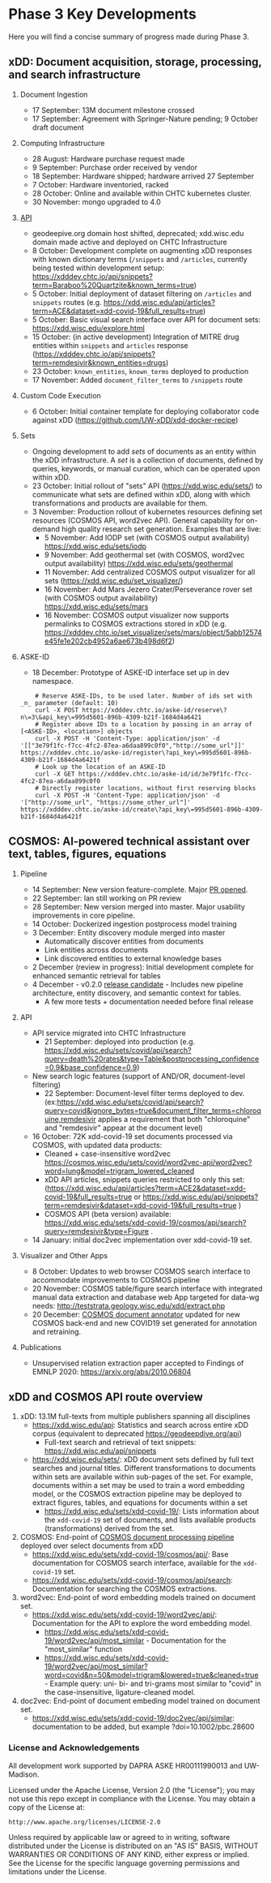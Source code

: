 # Phase 3 Key Developments
Here you will find a concise summary of progress made during Phase 3.

## xDD: Document acquisition, storage, processing, and search infrastructure
1. Document Ingestion
    - 17 September: 13M document milestone crossed
    - 17 September: Agreement with Springer-Nature pending; 9 October draft document

2. Computing Infrastructure
    - 28 August: Hardware purchase request made
    - 9 September: Purchase order received by vendor
    - 18 September: Hardware shipped; hardware arrived 27 September
    - 7 October: Hardware inventoried, racked
    - 28 October: Online and available within CHTC kubernetes cluster.
    - 30 November: mongo upgraded to 4.0

3. [API](https://xdd.wisc.edu/api)
    - geodeepive.org domain host shifted, deprecated; xdd.wisc.edu domain made active and deployed on CHTC Infrastructure
    - 8 October: Development complete on augmenting xDD responses with known dictionary terms (`/snippets` and `/articles`, currently being tested within development setup: https://xdddev.chtc.io/api/snippets?term=Baraboo%20Quartzite&known_terms=true)
    - 5 October: Initial deployment of dataset filtering on `/articles` and `snippets` routes (e.g. https://xdd.wisc.edu/api/articles?term=ACE&dataset=xdd-covid-19&full_results=true)
    - 5 October: Basic visual search interface over API for document sets: https://xdd.wisc.edu/explore.html
    - 15 October: (in active development) Integration of MITRE drug entities within `snippets` and `articles` response (https://xdddev.chtc.io/api/snippets?term=remdesivir&known_entities=drugs)
    - 23 October: `known_entities`, `known_terms` deployed to production
    - 17 November: Added `document_filter_terms` to `/snippets` route
 
4. Custom Code Execution
    - 6 October: Initial container template for deploying collaborator code against xDD (https://github.com/UW-xDD/xdd-docker-recipe)
    
5. Sets
    - Ongoing development to add _sets_ of documents as an entity within the xDD infrastructure. A _set_ is a collection of documents, defined by queries, keywords, or manual curation, which can be operated upon within xDD.
    - 23 October: Initial rollout of "sets" API (https://xdd.wisc.edu/sets/) to communicate what sets are defined within xDD, along with which transformations and products are available for them.
    - 3 November: Production rollout of kubernetes resources defining set resources (COSMOS API, word2vec API). General capability for on-demand high quality research set generation. Examples that are live:
        - 5 November: Add IODP set (with COSMOS output availability) https://xdd.wisc.edu/sets/iodp
        - 9 November: Add geothermal set (with COSMOS, word2vec output availability) https://xdd.wisc.edu/sets/geothermal
        - 11 November: Add centralized COSMOS output visualizer for all sets (https://xdd.wisc.edu/set_visualizer/)
        - 16 November: Add Mars Jezero Crater/Perseverance rover set (with COSMOS output availability) https://xdd.wisc.edu/sets/mars
        - 16 November: COSMOS output visualizer now supports permalinks to COSMOS extractions stored in xDD (e.g. https://xdddev.chtc.io/set_visualizer/sets/mars/object/5abb12574e45fe1e202cb4952a6ae673b498d6f2)
    
6. ASKE-ID
    - 18 December: Prototype of ASKE-ID interface set up in dev namespace.
    ```
        # Reserve ASKE-IDs, to be used later. Number of ids set with _n_ parameter (default: 10)
        curl -X POST https://xdddev.chtc.io/aske-id/reserve\?n\=3\&api_key\=995d5601-896b-4309-b21f-1684d4a6421
        # Register above IDs to a location by passing in an array of [<ASKE-ID>, <location>] objects
        curl -X POST -H 'Content-Type: application/json' -d '[["3e79f1fc-f7cc-4fc2-87ea-a6daa899c0f0","http://some_url"]]' https://xdddev.chtc.io/aske-id/register\?api_key\=995d5601-896b-4309-b21f-1684d4a6421f
        # Look up the location of an ASKE-ID
        curl -X GET https://xdddev.chtc.io/aske-id/id/3e79f1fc-f7cc-4fc2-87ea-a6daa899c0f0
        # Directly register locations, without first reserving blocks
        curl -X POST -H 'Content-Type: application/json' -d '["http://some_url", "https://some_other_url"]' https://xdddev.chtc.io/aske-id/create\?api_key\=995d5601-896b-4309-b21f-1684d4a6421f
    ```

## COSMOS: AI-powered technical assistant over text, tables, figures, equations
1. Pipeline
    - 14 September: New version feature-complete. Major [PR opened](https://github.com/UW-COSMOS/Cosmos/pull/122).
    - 22 September: Ian still working on PR review
    - 28 September: New version merged into master. Major usability improvements in core pipeline.
    - 14 October: Dockerized ingestion postprocess model training
    - 3 December: Entity discovery module merged into master
        - Automatically discover entities from documents
        - Link entities across documents
        - Link discovered entities to external knowledge bases
    - 2 December (review in progress): Initial development complete for enhanced semantic retrieval for tables 
    - 4 December - v0.2.0 [release candidate](https://github.com/UW-COSMOS/Cosmos) - Includes new pipeline architecture, entity discovery, and semantic context for tables.
      - A few more tests + documentation needed before final release

2. API
    - API service migrated into CHTC Infrastructure
      - 21 September: deployed into production (e.g. https://xdd.wisc.edu/sets/covid/api/search?query=death%20rates&type=Table&postprocessing_confidence=0.9&base_confidence=0.9)
    - New search logic features (support of AND/OR, document-level filtering)
      - 22 September: Document-level filter terms deployed to dev. (ex:https://xdd.wisc.edu/sets/covid/api/search?query=covid&ignore_bytes=true&document_filter_terms=chloroquine,remdesivir applies a requirement that both "chloroquine" and "remdesivir" appear at the document level)
    - 16 October: 72K xdd-covid-19 set documents processed via COSMOS, with updated data products:
        - Cleaned + case-insensitive word2vec https://cosmos.wisc.edu/sets/covid/word2vec-api/word2vec?word=lung&model=trigram_lowered_cleaned
        - xDD API articles, snippets queries restricted to only this set: (https://xdd.wisc.edu/api/articles?term=ACE2&dataset=xdd-covid-19&full_results=true or https://xdd.wisc.edu/api/snippets?term=remdesivir&dataset=xdd-covid-19&full_results=true )
        - COSMOS API (beta version) available: https://xdd.wisc.edu/sets/xdd-covid-19/cosmos/api/search?query=remdesivir&type=Figure .
   - 14 January: initial doc2vec implementation over xdd-covid-19 set.

3. Visualizer and Other Apps
    - 8 October: Updates to web browser COSMOS search interface to accommodate improvements to COSMOS pipeline
    - 20 November: COSMOS table/figure search interface with integrated manual data extraction and database web App targeted for data-wg needs: http://teststrata.geology.wisc.edu/xdd/extract.php
    - 20 December: [COSMOS document annotator](https://github.com/UW-COSMOS/cosmos-visualizer) updated for new COSMOS back-end and new COVID19 set generated for annotation and retraining.

4. Publications
    - Unsupervised relation extraction paper accepted to Findings of EMNLP 2020: https://arxiv.org/abs/2010.06804

## xDD and COSMOS API route overview
1. xDD: 13.1M full-texts from multiple publishers spanning all disciplines
    - https://xdd.wisc.edu/api: Statistics and search across entire xDD corpus (equivalent to deprecated https://geodeepdive.org/api)
        - Full-text search and retrieval of text snippets: https://xdd.wisc.edu/api/snippets
    - https://xdd.wisc.edu/sets/: xDD document sets defined by full text searches and journal titles. Different transformations to documents within sets are available within sub-pages of the set. For example, documents within a set may be used to train a word embedding model, or the COSMOS extraction pipeline may be deployed to extract figures, tables, and equations for documents within a set
        - https://xdd.wisc.edu/sets/xdd-covid-19/: Lists information about the `xdd-covid-19` set of documents, and lists available products (transformations) derived from the set.
2. COSMOS: End-point of [COSMOS document processing pipeline](https://github.com/UW-COSMOS/Cosmos) deployed over select documents from xDD
    - https://xdd.wisc.edu/sets/xdd-covid-19/cosmos/api/: Base documentation for COSMOS search interface, available for the `xdd-covid-19` set.
    - https://xdd.wisc.edu/sets/xdd-covid-19/cosmos/api/search: Documentation for searching the COSMOS extractions.
3. word2vec: End-point of word embedding models trained on document set. 
    - https://xdd.wisc.edu/sets/xdd-covid-19/word2vec/api/: Documentation for the API to explore the word embedding model.
        - https://xdd.wisc.edu/sets/xdd-covid-19/word2vec/api/most_similar - Documentation for the "most_similar" function
        - https://xdd.wisc.edu/sets/xdd-covid-19/word2vec/api/most_similar?word=covid&n=50&model=trigram&lowered=true&cleaned=true - Example query: uni- bi- and tri-grams most similar to "covid" in the case-insensitive, ligature-cleaned model.
4. doc2vec: End-point of document embeding model trained on document set.
    - https://xdd.wisc.edu/sets/xdd-covid-19/doc2vec/api/similar: documentation to be added, but example ?doi=10.1002/pbc.28600

### License and Acknowledgements
All development work supported by DAPRA ASKE HR00111990013 and UW-Madison.

Licensed under the Apache License, Version 2.0 (the "License");
you may not use this repo except in compliance with the License.
You may obtain a copy of the License at:

    http://www.apache.org/licenses/LICENSE-2.0

Unless required by applicable law or agreed to in writing, software
distributed under the License is distributed on an "AS IS" BASIS,
WITHOUT WARRANTIES OR CONDITIONS OF ANY KIND, either express or implied.
See the License for the specific language governing permissions and
limitations under the License.
